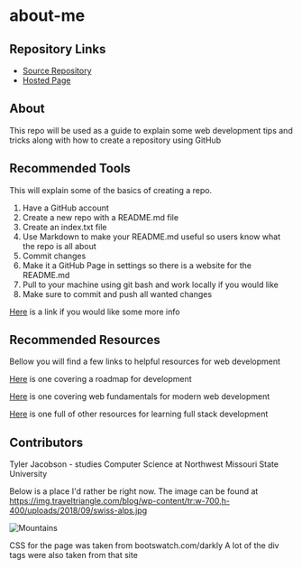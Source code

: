 # about-me

## Repository Links

- [Source Repository](https://github.com/tjac1336/about-me)
- [Hosted Page](https://tjac1336.github.io/about-me/)
 
## About
This repo will be used as a guide to explain some web development tips and tricks along with how to create a repository using GitHub

## Recommended Tools
This will explain some of the basics of creating a repo. 
1. Have a GitHub account
2. Create a new repo with a README.md file
3. Create an index.txt file
4. Use Markdown to make your README.md useful so users know what the repo is all about
5. Commit changes
6. Make it a GitHub Page in settings so there is a website for the README.md
7. Pull to your machine using git bash and work locally if you would like
8. Make sure to commit and push all wanted changes

[Here](https://www.youtube.com/watch?v=WfhRyz3Wf4o) is a link if you would like some more info

## Recommended Resources
Bellow you will find a few links to helpful resources for web development

[Here](https://github.com/kamranahmedse/developer-roadmap) is one covering a roadmap for development

[Here](https://github.com/google/WebFundamentals) is one covering web fundamentals for modern web development

[Here](https://github.com/bmorelli25/Become-A-Full-Stack-Web-Developer) is one full of other resources for learning full stack development

## Contributors
Tyler Jacobson - studies Computer Science at Northwest Missouri State University

Below is a place I'd rather be right now.  The image can be found at https://img.traveltriangle.com/blog/wp-content/tr:w-700,h-400/uploads/2018/09/swiss-alps.jpg

![Mountains](https://img.traveltriangle.com/blog/wp-content/tr:w-700,h-400/uploads/2018/09/swiss-alps.jpg)


CSS for the page was taken from bootswatch.com/darkly
A lot of the div tags were also taken from that site
